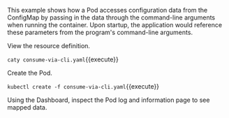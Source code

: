 This example shows how a Pod accesses configuration data from the ConfigMap by passing in the data through the command-line arguments when running the container. Upon startup, the application would reference these parameters from the program's command-line arguments.

View the resource definition.

`caty consume-via-cli.yaml`{{execute}}

Create the Pod.

`kubectl create -f consume-via-cli.yaml`{{execute}}

Using the Dashboard, inspect the Pod log and information page to see mapped data.
